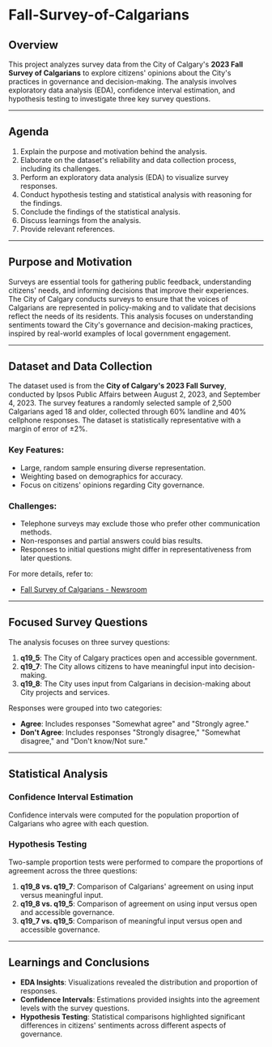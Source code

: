 # Fall-Survey-of-Calgarians

## Overview
This project analyzes survey data from the City of Calgary's **2023 Fall Survey of Calgarians** to explore citizens' opinions about the City's practices in governance and decision-making. The analysis involves exploratory data analysis (EDA), confidence interval estimation, and hypothesis testing to investigate three key survey questions.

---

## Agenda
1. Explain the purpose and motivation behind the analysis.
2. Elaborate on the dataset's reliability and data collection process, including its challenges.
3. Perform an exploratory data analysis (EDA) to visualize survey responses.
4. Conduct hypothesis testing and statistical analysis with reasoning for the findings.
5. Conclude the findings of the statistical analysis.
6. Discuss learnings from the analysis.
7. Provide relevant references.

---

## Purpose and Motivation
Surveys are essential tools for gathering public feedback, understanding citizens' needs, and informing decisions that improve their experiences. The City of Calgary conducts surveys to ensure that the voices of Calgarians are represented in policy-making and to validate that decisions reflect the needs of its residents. This analysis focuses on understanding sentiments toward the City's governance and decision-making practices, inspired by real-world examples of local government engagement.

---

## Dataset and Data Collection
The dataset used is from the **City of Calgary's 2023 Fall Survey**, conducted by Ipsos Public Affairs between August 2, 2023, and September 4, 2023. The survey features a randomly selected sample of 2,500 Calgarians aged 18 and older, collected through 60% landline and 40% cellphone responses. The dataset is statistically representative with a margin of error of ±2%.

### Key Features:
- Large, random sample ensuring diverse representation.
- Weighting based on demographics for accuracy.
- Focus on citizens' opinions regarding City governance.

### Challenges:
- Telephone surveys may exclude those who prefer other communication methods.
- Non-responses and partial answers could bias results.
- Responses to initial questions might differ in representativeness from later questions.

For more details, refer to:
- [Fall Survey of Calgarians - Newsroom](https://newsroom.calgary.ca/fall-survey-of-calgarians-shows-satisfaction-with-city/)

---

## Focused Survey Questions
The analysis focuses on three survey questions:
1. **q19_5**: The City of Calgary practices open and accessible government.
2. **q19_7**: The City allows citizens to have meaningful input into decision-making.
3. **q19_8**: The City uses input from Calgarians in decision-making about City projects and services.

Responses were grouped into two categories:
- **Agree**: Includes responses "Somewhat agree" and "Strongly agree."
- **Don't Agree**: Includes responses "Strongly disagree," "Somewhat disagree," and "Don't know/Not sure."

---

## Statistical Analysis
### Confidence Interval Estimation
Confidence intervals were computed for the population proportion of Calgarians who agree with each question.

### Hypothesis Testing
Two-sample proportion tests were performed to compare the proportions of agreement across the three questions:
1. **q19_8 vs. q19_7**: Comparison of Calgarians' agreement on using input versus meaningful input.
2. **q19_8 vs. q19_5**: Comparison of agreement on using input versus open and accessible governance.
3. **q19_7 vs. q19_5**: Comparison of meaningful input versus open and accessible governance.

---

## Learnings and Conclusions
- **EDA Insights**: Visualizations revealed the distribution and proportion of responses.
- **Confidence Intervals**: Estimations provided insights into the agreement levels with the survey questions.
- **Hypothesis Testing**: Statistical comparisons highlighted significant differences in citizens' sentiments across different aspects of governance.

